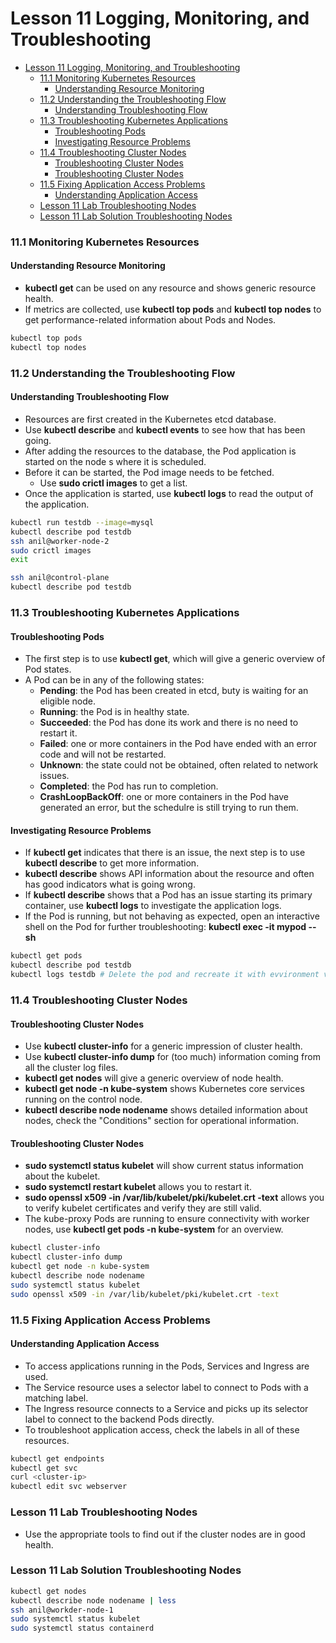 # Lesson 11 Logging, Monitoring, and Troubleshooting

- [Lesson 11 Logging, Monitoring, and Troubleshooting](#lesson-11-logging-monitoring-and-troubleshooting)
    - [11.1 Monitoring Kubernetes Resources](#111-monitoring-kubernetes-resources)
      - [Understanding Resource Monitoring](#understanding-resource-monitoring)
    - [11.2 Understanding the Troubleshooting Flow](#112-understanding-the-troubleshooting-flow)
      - [Understanding Troubleshooting Flow](#understanding-troubleshooting-flow)
    - [11.3 Troubleshooting Kubernetes Applications](#113-troubleshooting-kubernetes-applications)
      - [Troubleshooting Pods](#troubleshooting-pods)
      - [Investigating Resource Problems](#investigating-resource-problems)
    - [11.4 Troubleshooting Cluster Nodes](#114-troubleshooting-cluster-nodes)
      - [Troubleshooting Cluster Nodes](#troubleshooting-cluster-nodes)
      - [Troubleshooting Cluster Nodes](#troubleshooting-cluster-nodes-1)
    - [11.5 Fixing Application Access Problems](#115-fixing-application-access-problems)
      - [Understanding Application Access](#understanding-application-access)
    - [Lesson 11 Lab Troubleshooting Nodes](#lesson-11-lab-troubleshooting-nodes)
    - [Lesson 11 Lab Solution Troubleshooting Nodes](#lesson-11-lab-solution-troubleshooting-nodes)

### 11.1 Monitoring Kubernetes Resources

#### Understanding Resource Monitoring

- **kubectl get** can be used on any resource and shows generic resource health.
- If metrics are collected, use **kubectl top pods** and **kubectl top nodes** to get performance-related information about Pods and Nodes.

```bash
kubectl top pods 
kubectl top nodes
```

### 11.2 Understanding the Troubleshooting Flow

#### Understanding Troubleshooting Flow

- Resources are first created in the Kubernetes etcd database.
- Use **kubectl describe** and **kubectl events** to see how that has been going.
- After adding the resources to the database, the Pod application is started on the node s where it is scheduled.
- Before it can be started, the Pod image needs to be fetched.
  - Use **sudo crictl images** to get a list.
- Once the application is started, use **kubectl logs** to read the output of the application.

```bash
kubectl run testdb --image=mysql
kubectl describe pod testdb
ssh anil@worker-node-2
sudo crictl images
exit

ssh anil@control-plane
kubectl describe pod testdb
```

### 11.3 Troubleshooting Kubernetes Applications

#### Troubleshooting Pods

- The first step is to use **kubectl get**, which will give a generic overview of Pod states.
- A Pod can be in any of the following states:
  - **Pending**: the Pod has been created in etcd, buty is waiting for an eligible node.
  - **Running**: the Pod is in healthy state.
  - **Succeeded**: the Pod has done its work and there is no need to restart it.
  - **Failed**: one or more containers in the Pod have ended with an error code and will not be restarted.
  - **Unknown**: the state could not be obtained, often related to network issues.
  - **Completed**: the Pod has run to completion.
  - **CrashLoopBackOff**: one or more containers in the Pod have generated an error, but the schedulre is still trying to run them.

#### Investigating Resource Problems

- If **kubectl get** indicates that there is an issue, the next step is to use **kubectl describe** to get more information.
- **kubectl describe** shows API information about the resource and often has good indicators what is going wrong.
- If **kubectl describe** shows that a Pod has an issue starting its primary container, use **kubectl logs** to investigate the application logs.
- If the Pod is running, but not behaving as expected, open an interactive shell on the Pod for further troubleshooting: **kubectl exec -it mypod -- sh**

```bash
kubectl get pods
kubectl describe pod testdb
kubectl logs testdb # Delete the pod and recreate it with evvironment variables.
```

### 11.4 Troubleshooting Cluster Nodes

#### Troubleshooting Cluster Nodes

- Use **kubectl cluster-info** for a generic impression of cluster health.
- Use **kubectl cluster-info dump** for (too much) information coming from all the cluster log files.
- **kubectl get nodes** will give a generic overview of node health.
- **kubectl get node -n kube-system** shows Kubernetes core services running on the control node.
- **kubectl describe node nodename** shows detailed information about nodes, check the "Conditions" section for operational information.

#### Troubleshooting Cluster Nodes

- **sudo systemctl status kubelet** will show current status information about the kubelet.
- **sudo systemctl restart kubelet** allows you to restart it.
- **sudo openssl x509 -in /var/lib/kubelet/pki/kubelet.crt -text** allows you to verify kubelet certificates and verify they are still valid.
- The kube-proxy Pods are running to ensure connectivity with worker nodes, use **kubectl get pods -n kube-system** for an overview.

```bash
kubectl cluster-info
kubectl cluster-info dump
kubectl get node -n kube-system
kubectl describe node nodename
sudo systemctl status kubelet
sudo openssl x509 -in /var/lib/kubelet/pki/kubelet.crt -text
```

### 11.5 Fixing Application Access Problems

#### Understanding Application Access

- To access applications running in the Pods, Services and Ingress are used.
- The Service resource uses a selector label to connect to Pods with a matching label.
- The Ingress resource connects to a Service and picks up its selector label to connect to the backend Pods directly.
- To troubleshoot application access, check the labels in all of these resources.

```bash
kubectl get endpoints
kubectl get svc
curl <cluster-ip>
kubectl edit svc webserver
```

### Lesson 11 Lab Troubleshooting Nodes

- Use the appropriate tools to find out if the cluster nodes are in good health.

### Lesson 11 Lab Solution Troubleshooting Nodes

```bash
kubectl get nodes
kubectl describe node nodename | less
ssh anil@workder-node-1
sudo systemctl status kubelet
sudo systemctl status containerd
```
